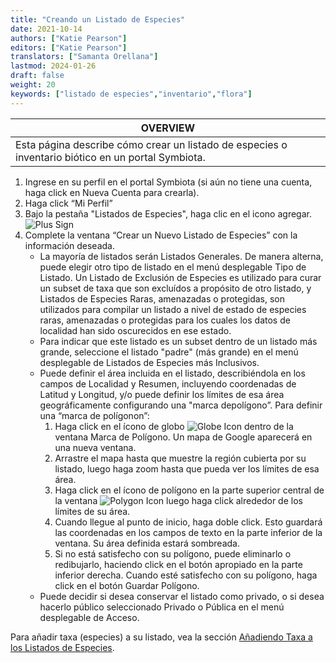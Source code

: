 ```yaml
---
title: "Creando un Listado de Especies"
date: 2021-10-14
authors: ["Katie Pearson"]
editors: ["Katie Pearson"]
translators: ["Samanta Orellana"]
lastmod: 2024-01-26
draft: false
weight: 20
keywords: ["listado de especies","inventario","flora"]
---
```


|**OVERVIEW**|
| --- | 
|Esta página describe cómo crear un listado de especies o inventario biótico en un portal Symbiota.|

1.	Ingrese en su perfil en el portal Symbiota (si aún no tiene una cuenta, haga click en Nueva Cuenta para crearla).
2.	Haga click “Mi Perfil”
3.	Bajo la pestaña "Listados de Especies", haga clic en el icono agregar. ![Plus Sign](/img/add.png)
4.	Complete la ventana “Crear un Nuevo Listado de Especies” con la información deseada.
      * La mayoría de listados serán Listados Generales. De manera alterna, puede elegir otro tipo de listado en el menú desplegable Tipo de Listado. Un Listado de Exclusión de Especies es utilizado para curar un subset de taxa que son excluídos a propósito de otro listado, y Listados de Especies Raras, amenazadas o protegidas, son utilizados para compilar un listado a nivel de estado de especies raras, amenazadas o protegidas para los cuales los datos de localidad han sido oscurecidos en ese estado.
      * Para indicar que este listado es un subset dentro de un listado más grande, seleccione el listado "padre" (más grande) en el menú desplegable de Listados de Especies más Inclusivos.
      * Puede definir el área incluida en el listado, describiéndola en los campos de Localidad y Resumen, incluyendo coordenadas de Latitud y Longitud, y/o puede definir los límites de esa área geográficamente configurando una "marca depolígono”. Para definir una “marca de polígonon”:
        1. Haga click en el ícono de globo ![Globe Icon](/img/world.png) dentro de la ventana Marca de Polígono. Un mapa de Google aparecerá en una nueva ventana.
        2. Arrastre el mapa hasta que muestre la región cubierta por su listado, luego haga zoom hasta que pueda ver los límites de esa área. 
        3. Haga click en el ícono de polígono en la parte superior central de la ventana ![Polygon Icon](/img/polygon.PNG) luego haga click alrededor de los límites de su área.
        4. Cuando llegue al punto de inicio, haga doble click. Esto guardará las coordenadas en los campos de texto en la parte inferior de la ventana. Su área definida estará sombreada.
        5. Si no está satisfecho con su polígono, puede eliminarlo o redibujarlo, haciendo click en el botón apropiado en la parte inferior derecha. Cuando esté satisfecho con su polígono, haga click en el botón  Guardar Polígono. 
    * Puede decidir si desea conservar el listado como privado, o si desea hacerlo público seleccionado Privado o Pública en el menú desplegable de Acceso.

Para añadir taxa (especies) a su listado, vea la sección [Añadiendo Taxa a los Listados de Especies](https://biokic.github.io/symbiota-docs/es/user/checklist/add/).
